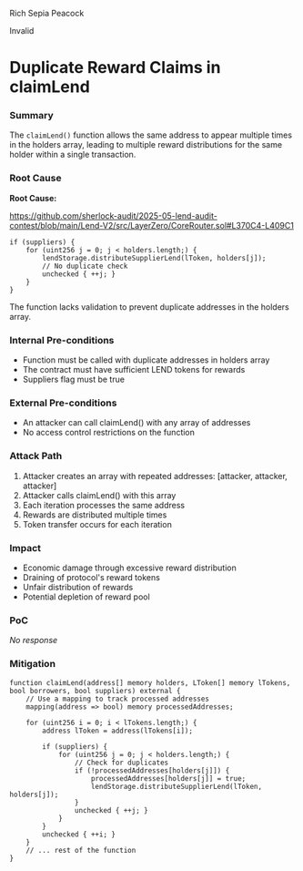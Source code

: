 Rich Sepia Peacock

Invalid

# Duplicate Reward Claims in claimLend

### Summary

The `claimLend()` function allows the same address to appear multiple times in the holders array, leading to multiple reward distributions for the same holder within a single transaction.

### Root Cause

**Root Cause:**  

https://github.com/sherlock-audit/2025-05-lend-audit-contest/blob/main/Lend-V2/src/LayerZero/CoreRouter.sol#L370C4-L409C1

```solidity
if (suppliers) {
    for (uint256 j = 0; j < holders.length;) {
        lendStorage.distributeSupplierLend(lToken, holders[j]);
        // No duplicate check
        unchecked { ++j; }
    }
}
```
The function lacks validation to prevent duplicate addresses in the holders array.

### Internal Pre-conditions

- Function must be called with duplicate addresses in holders array
- The contract must have sufficient LEND tokens for rewards
- Suppliers flag must be true


### External Pre-conditions

- An attacker can call claimLend() with any array of addresses
- No access control restrictions on the function

### Attack Path

1. Attacker creates an array with repeated addresses: [attacker, attacker, attacker]
2. Attacker calls claimLend() with this array
3. Each iteration processes the same address
4. Rewards are distributed multiple times
5. Token transfer occurs for each iteration

### Impact

- Economic damage through excessive reward distribution
- Draining of protocol's reward tokens
- Unfair distribution of rewards
- Potential depletion of reward pool

### PoC

_No response_

### Mitigation

```solidity
function claimLend(address[] memory holders, LToken[] memory lTokens, bool borrowers, bool suppliers) external {
    // Use a mapping to track processed addresses
    mapping(address => bool) memory processedAddresses;
    
    for (uint256 i = 0; i < lTokens.length;) {
        address lToken = address(lTokens[i]);
        
        if (suppliers) {
            for (uint256 j = 0; j < holders.length;) {
                // Check for duplicates
                if (!processedAddresses[holders[j]]) {
                    processedAddresses[holders[j]] = true;
                    lendStorage.distributeSupplierLend(lToken, holders[j]);
                }
                unchecked { ++j; }
            }
        }
        unchecked { ++i; }
    }
    // ... rest of the function
}
```